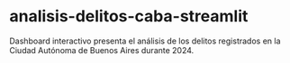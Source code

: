 # analisis-delitos-caba-streamlit
Dashboard interactivo presenta el análisis de los delitos registrados en la Ciudad Autónoma de Buenos Aires durante 2024.
